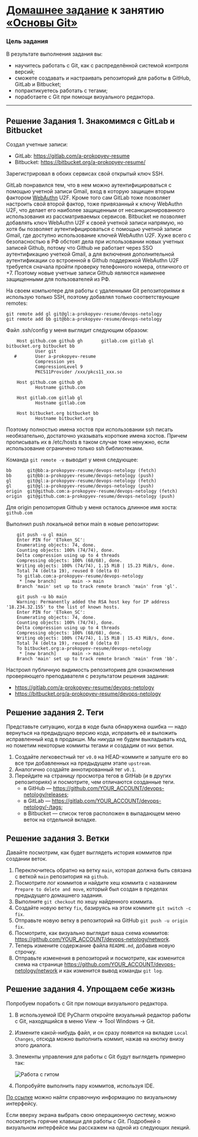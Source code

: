 # [Домашнее задание](https://github.com/a-prokopyev-resume/sysadm-homeworks/tree/devsys10/02-git-02-base) к занятию [«Основы Git»](https://netology.ru/profile/program/git-dev-27/lessons/241717/lesson_items/1283980)

### Цель задания

В результате выполнения задания вы:

* научитесь работать с Git, как с распределённой системой контроля версий; 
* сможете создавать и настраивать репозиторий для работы в GitHub, GitLab и Bitbucket; 
* попрактикуетесь работать с тегами;
* поработаете с Git при помощи визуального редактора.

------

## Решение Задания 1. Знакомимся с GitLab и Bitbucket 

Создал учетные записи:
 * GitLab: https://gitlab.com/a-prokopyev-resume
 * Bitbucket: https://bitbucket.org/a-prokopyev-resume/

Зарегистрировал в обоих сервисах свой открытый ключ SSH. 

GitLab понравился тем, что в нем можно аутентифицироваться с помощью учетной записи Gmail, вход в которую защищен вторым фактором [WebAuthn](https://en.wikipedia.org/wiki/WebAuthn) U2F.
Кроме того сам GitLab тоже позволяет настроить свой второй фактор, тоже привязанный к ключу WebAuthn U2F, что делает его наиболее защищенным от несанкционированного использования из рассматриваемых сервисов.
Bitbucket не позволяет добавлять ключ WebAuthn U2F к своей учетной записи напрямую, но хотя бы позволяет аутентифицироваться с помощью учетной записи Gmail, где доступно использование ключей WebAuthn U2F.
Хуже всего с безопасностью в РФ обстоят дела при использовании новых учетных записей Github, потому что Github не работает через SSO аутентификацию учеткой Gmail, а для включения дополнительной аутентификации со встроенной в Github поддержкой WebAuthn U2F требуется сначала пройти проверку телефонного номера, отличного от +7.
Поэтому новые учетные записи Github являются наименее защищенными для пользователей из РФ.

На своем компьютере для работы с удаленными Git репозиториями я использую только SSH, поэтому добавлял только соответствующие remotes:

    git remote add gl git@gl:a-prokopyev-resume/devops-netology
    git remote add bb git@bb:a-prokopyev-resume/devops-netology

Файл .ssh/config у меня выглядит следующим образом:
``` 
    Host github.com github gh       gitlab.com gitlab gl    bitbucket.org bitbucket bb
           User git
   #       User a-prokopyev-resume
           Compression yes
           CompressionLevel 9
           PKCS11Provider /xxx/pkcs11_xxx.so

    Host github.com github gh
           Hostname github.com
   
    Host gitlab.com gitlab gl
           Hostname gitlab.com
   
    Host bitbucket.org bitbucket bb
           Hostname bitbucket.org
```
Поэтому полностью имена хостов при использовании ssh писать необязательно, достаточно указывать короткие имена хостов. 
Причем прописывать их в /etc/hosts в таком случае тоже ненужно, если использование ограничено только ssh библиотеками.

Команда `git remote -v` выводит у меня следующее:

    bb      git@bb:a-prokopyev-resume/devops-netology (fetch)
    bb      git@bb:a-prokopyev-resume/devops-netology (push)
    gl      git@gl:a-prokopyev-resume/devops-netology (fetch)
    gl      git@gl:a-prokopyev-resume/devops-netology (push)
    origin  git@github.com:a-prokopyev-resume/devops-netology (fetch)
    origin  git@github.com:a-prokopyev-resume/devops-netology (push)
    
Для origin репозитория Github у меня осталось длинное имя хоста: `github.com`

Выполнил push локальной ветки main в новые репозитории: 
```
    git push -u gl main 
    Enter PIN for 'EToken_SC': 
    Enumerating objects: 74, done.
    Counting objects: 100% (74/74), done.
    Delta compression using up to 4 threads
    Compressing objects: 100% (68/68), done.
    Writing objects: 100% (74/74), 1.15 MiB | 15.23 MiB/s, done.
    Total 74 (delta 19), reused 0 (delta 0)
    To gitlab.com:a-prokopyev-resume/devops-netology
     * [new branch]      main -> main
    Branch 'main' set up to track remote branch 'main' from 'gl'.

    git push -u bb main
    Warning: Permanently added the RSA host key for IP address '18.234.32.155' to the list of known hosts.
    Enter PIN for 'EToken_SC': 
    Enumerating objects: 74, done.
    Counting objects: 100% (74/74), done.
    Delta compression using up to 4 threads
    Compressing objects: 100% (68/68), done.
    Writing objects: 100% (74/74), 1.15 MiB | 15.43 MiB/s, done.
    Total 74 (delta 19), reused 0 (delta 0)
    To bitbucket.org:a-prokopyev-resume/devops-netology
     * [new branch]      main -> main
    Branch 'main' set up to track remote branch 'main' from 'bb'.
```

Настроил публичную видимость репозиториев для ознакомления проверяющего преподавателя с результатом решения задания:
 * https://gitlab.com/a-prokopyev-resume/devops-netology
 * https://bitbucket.org/a-prokopyev-resume/devops-netology

## Решение задания 2. Теги

Представьте ситуацию, когда в коде была обнаружена ошибка — надо вернуться на предыдущую версию кода,
исправить её и выложить исправленный код в продакшн. Мы никуда не будем выкладывать код, но пометим некоторые коммиты тегами и создадим от них ветки. 

1. Создайте легковестный тег `v0.0` на HEAD-коммите и запуште его во все три добавленных на предыдущем этапе `upstream`.
1. Аналогично создайте аннотированный тег `v0.1`.
1. Перейдите на страницу просмотра тегов в GitHab (и в других репозиториях) и посмотрите, чем отличаются созданные теги. 
    * в GitHub — https://github.com/YOUR_ACCOUNT/devops-netology/releases;
    * в GitLab — https://gitlab.com/YOUR_ACCOUNT/devops-netology/-/tags;
    * в Bitbucket — список тегов расположен в выпадающем меню веток на отдельной вкладке. 

## Решение задания 3. Ветки 

Давайте посмотрим, как будет выглядеть история коммитов при создании веток. 

1. Переключитесь обратно на ветку `main`, которая должна быть связана с веткой `main` репозитория на `github`.
1. Посмотрите лог коммитов и найдите хеш коммита с названием `Prepare to delete and move`, который был создан в пределах предыдущего домашнего задания. 
1. Выполните `git checkout` по хешу найденного коммита. 
1. Создайте новую ветку `fix`, базируясь на этом коммите `git switch -c fix`.
1. Отправьте новую ветку в репозиторий на GitHub `git push -u origin fix`.
1. Посмотрите, как визуально выглядит ваша схема коммитов: https://github.com/YOUR_ACCOUNT/devops-netology/network. 
1. Теперь измените содержание файла `README.md`, добавив новую строчку.
1. Отправьте изменения в репозиторий и посмотрите, как изменится схема на странице https://github.com/YOUR_ACCOUNT/devops-netology/network 
и как изменится вывод команды `git log`.

## Решение задания 4. Упрощаем себе жизнь

Попробуем поработь с Git при помощи визуального редактора. 

1. В используемой IDE PyCharm откройте визуальный редактор работы с Git, находящийся в меню View -> Tool Windows -> Git.
1. Измените какой-нибудь файл, и он сразу появится на вкладке `Local Changes`, отсюда можно выполнить коммит, нажав на кнопку внизу этого диалога. 
1. Элементы управления для работы с Git будут выглядеть примерно так:

   ![Работа с гитом](img/ide-git-01.jpg)
   
1. Попробуйте выполнить пару коммитов, используя IDE. 

[По ссылке](https://www.jetbrains.com/help/pycharm/commit-and-push-changes.html) можно найти справочную информацию по визуальному интерфейсу. 

Если вверху экрана выбрать свою операционную систему, можно посмотреть горячие клавиши для работы с Git. 
Подробней о визуальном интерфейсе мы расскажем на одной из следующих лекций.

